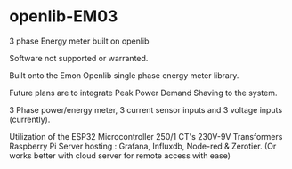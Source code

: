 # openlib-EM03
3 phase Energy meter built on openlib

Software not supported or warranted. 

Built onto the Emon Openlib single phase energy meter library.

Future plans are to integrate Peak Power Demand Shaving to the system.

3 Phase power/energy meter, 3 current sensor inputs and 3 voltage inputs (currently).

Utilization of the ESP32 Microcontroller
250/1 CT's
230V-9V Transformers
Raspberry Pi Server hosting : Grafana, Influxdb, Node-red & Zerotier. (Or works better with cloud server for remote access with ease)

